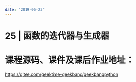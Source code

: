 ```yaml
---
date: "2019-06-23"
---  
```

      
# 25 | 函数的迭代器与生成器
# 课程源码、课件及课后作业地址：

<https://gitee.com/geektime-geekbang/geekbangpython>

<!-- [[[read_end]]] -->